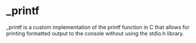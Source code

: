 # _printf
_printf is a custom implementation of the printf function in C that allows for printing formatted output to the console without using the stdio.h library.
